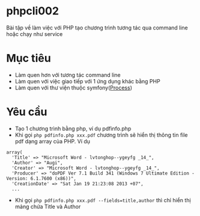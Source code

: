 # phpcli002
Bài tập về làm việc với PHP tạo chương trình tương tác qua command line hoặc chạy như service

# Mục tiêu
- Làm quen hơn với tương tác command line
- Làm quen với việc giao tiếp với 1 ứng dụng khác bằng PHP
- Làm quen với thư viện thuộc symfony([Process](http://symfony.com/doc/current/components/process.html))

# Yêu cầu
- Tạo 1 chương trình bằng php, ví dụ pdfinfo.php
- Khi gọi `php pdfinfo.php xxx.pdf` chương trình sẽ hiển thị thông tin file pdf dạng array của PHP.
Ví dụ
```
array(
  'Title' => "Microsoft Word - lvtonghop--ygeyfg _14_",
  'Author' => "Augi",
  'Creator' => "Microsoft Word - lvtonghop--ygeyfg _14_",
  'Producer' => "doPDF Ver 7.1 Build 341 (Windows 7 Ultimate Edition - Version: 6.1.7600 (x86))",
  'CreationDate' => "Sat Jan 19 21:23:08 2013 +07",
  ...
```
- Khi gọi `php pdfinfo.php xxx.pdf --fields=title,author` thì chỉ hiển thị mảng chứa Title và Author 
